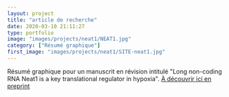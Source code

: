 ```yaml
---
layout: project
title: "article de recherche"
date: 2020-03-10 21:11:27
type: portfolio
image: "images/projects/neat1/NEAT1.jpg"
category: ["Résumé graphique"]
first_image: "images/projects/neat1/SITE-neat1.jpg"
---
```


Résumé graphique pour un manuscrit en révision intitulé "Long non-coding RNA Neat1 is a key translational regulator in hypoxia".  <a href="https://www.biorxiv.org/content/10.1101/2021.02.10.430272v1.full">À découvrir ici en preprint</a>